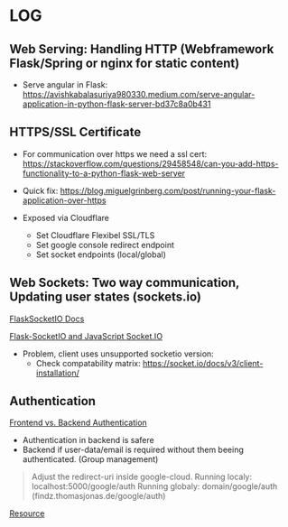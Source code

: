 # LOG

## Web Serving: Handling HTTP (Webframework Flask/Spring or nginx for static content)
- Serve angular in Flask: https://avishkabalasuriya980330.medium.com/serve-angular-application-in-python-flask-server-bd37c8a0b431
	

## HTTPS/SSL Certificate

- For communication over https we need a ssl cert: https://stackoverflow.com/questions/29458548/can-you-add-https-functionality-to-a-python-flask-web-server

- Quick fix: https://blog.miguelgrinberg.com/post/running-your-flask-application-over-https

- Exposed via Cloudflare
    - Set Cloudflare Flexibel SSL/TLS
    - Set google console redirect endpoint
    - Set socket endpoints (local/global)


## Web Sockets: Two way communication, Updating user states (sockets.io)

[FlaskSocketIO Docs](https://flask-socketio.readthedocs.io/en/latest/getting_started.html)

[Flask-SocketIO and JavaScript Socket.IO](https://medium.com/@abhishekchaudhary_28536/building-apps-using-flask-socketio-and-javascript-socket-io-part-1-ae448768643)

- Problem, client uses unsupported socketio version:
    - Check compatability matrix: https://socket.io/docs/v3/client-installation/



## Authentication

[Frontend vs. Backend Authentication](https://stackoverflow.com/questions/54823611/google-oauth-where-to-sign-in-users-backend-frontend)

- Authentication in backend is safere
- Backend if user-data/email is required without them beeing authenticated. (Group management)

> Adjust the redirect-uri inside google-cloud.
> Running localy: localhost:5000/google/auth
> Running globaly: domain/google/auth (findz.thomasjonas.de/google/auth)


[Resource](https://geekyhumans.com/how-to-implement-google-login-in-flask-app/)